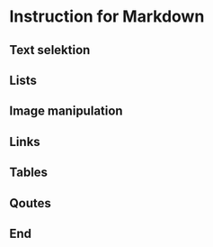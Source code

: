 # Instruction for Markdown

## Text selektion

## Lists

## Image manipulation 

## Links

## Tables

## Qoutes

## End 
